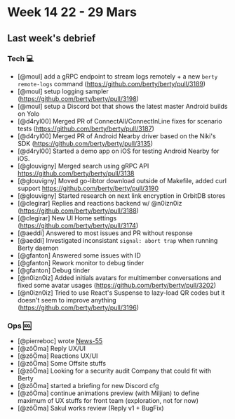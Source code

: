 # Week 14 22 - 29 Mars

## Last week's debrief

### Tech :computer:

* [@moul] add a gRPC endpoint to stream logs remotely + a new `berty remote-logs` command (https://github.com/berty/berty/pull/3189)
* [@moul] setup logging sampler (https://github.com/berty/berty/pull/3198)
* [@moul] setup a Discord bot that shows the latest master Android builds on Yolo
* [@d4ryl00] Merged PR of ConnectAll/ConnectInLine fixes for scenario tests (https://github.com/berty/berty/pull/3187)
* [@d4ryl00] Merged PR of Android Nearby driver based on the Niki's SDK (https://github.com/berty/berty/pull/3135)
* [@d4ryl00] Started a demo app on iOS for testing Android Nearby for iOS.
* [@glouvigny] Merged search using gRPC API https://github.com/berty/berty/pull/3138
* [@glouvigny] Moved go-libtor download outside of Makefile, added curl support https://github.com/berty/berty/pull/3190
* [@glouvigny] Started research on next link encryption in OrbitDB stores
* [@clegirar] Replies and reactions backend w/ @n0izn0iz (https://github.com/berty/berty/pull/3188)
* [@clegirar] New UI Home settings (https://github.com/berty/berty/pull/3174)
* [@aeddi] Answered to most issues and PR without response
* [@aeddi] Investigated inconsistant `signal: abort trap` when running Berty daemon
* [@gfanton] Answered some issues with ID
* [@gfanton] Rework monitor to debug tinder
* [@gfanton] Debug tinder 
* [@n0izn0iz] Added initials avatars for multimember conversations and fixed some avatar usages (https://github.com/berty/berty/pull/3202)
* [@n0izn0iz] Tried to use React's Suspense to lazy-load QR codes but it doesn't seem to improve anything (https://github.com/berty/berty/pull/3196)

### Ops :cool:

* [@pierreboc] wrote [News-55](https://berty.tech/newsletter/news-55/)
* [@zôÖma] Reply UX/UI 
* [@zôÖma] Reactions UX/UI 
* [@zôÖma] Some Offsite stuffs 
* [@zôÖma] Looking for a security audit Company that could fit with Berty
* [@zôÖma] started a briefing for new Discord cfg
* [@zôÖma] continue animations preview (with Miljian) to define maximum of UX stuffs for front team (exploration, not for now)
* [@zôÖma] Sakul works review (Reply v1 + BugFix) 
